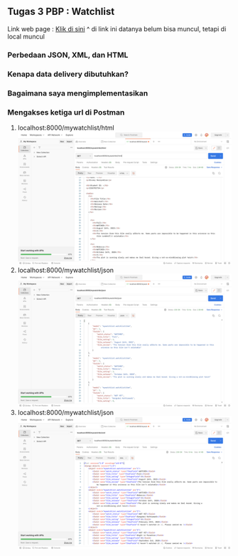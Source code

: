 ## Tugas 3 PBP : Watchlist
Link web page : [Klik di sini](https://labdivany.herokuapp.com/mywatchlist/)
^ di link ini datanya belum bisa muncul, tetapi di local muncul

### Perbedaan JSON, XML, dan HTML

### Kenapa data delivery dibutuhkan?

### Bagaimana saya mengimplementasikan 

### Mengakses ketiga url di Postman
1. localhost:8000/mywatchlist/html
![Screenshoot Postman HTML](/assets/image/PostmanHTMLDivany.png)
2. localhost:8000/mywatchlist/json
![Screenshoot Postman JSON](/assets/image/PostmanJSONDivany.png)
3. localhost:8000/mywatchlist/json
![Screenshoot Postman XML](/assets/image/PostmanXMLDivany.png)